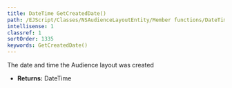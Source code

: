 ```yaml
---
title: DateTime GetCreatedDate()
path: /EJScript/Classes/NSAudienceLayoutEntity/Member functions/DateTime GetCreatedDate()
intellisense: 1
classref: 1
sortOrder: 1335
keywords: GetCreatedDate()
---
```



The date and time the Audience layout was created



* **Returns:** DateTime


